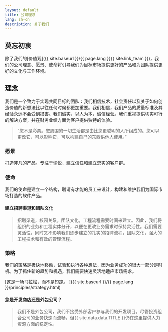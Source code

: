 ```yaml
---
layout: default
title: 公司理念
lang: zh-cn
description: 关于我们
---
```




## 莫忘初衷

除了我们的[价值观]({{ site.baseurl }}/{{ page.lang }}{{ site.link_team }})，我们的公司理念、愿景、使命将引导我们为目标市场提供更好的产品和为团队提供更好的文化与工作环境。

## 理念

我们是一个致力于实现共同目标的团队：我们相信技术，社会责任以及关于如何创造价值的新想法比以往任何时候都更加重要。我们相信，我们产品的质量标准及其经验永远不会受到损害。我们诚实，以人为本，诚信经营。我们重视提供切实可行的解决方案，并在财务业绩方面为客户提供独特的体验。

>“您不是彩票。您周围的一切生活都是由比您更聪明的人所组成的。您可以更改它，可以影响它，可以构建自己的东西供他人使用。”

### 愿景

打造非凡的产品。专注于愉悦，建立信任和建立忠实的客户群。

### 使命

我们的使命是建立一个结构，聘请有才能的员工来设计，构建和维护我们为国际市场打造的软件产品。

#### 建立招聘渠道和团队文化

> 招聘渠道，校园关系，团队文化，工程流程需要时间来建立。因此，我们将组织的业务和工程实体分开，以便在更改业务需求时保持灵活性。我们需要灵活性，同时又不影响我们逐步建立的扎实的招聘流程，团队文化，强大的工程技术和有效的管理流程。

### 策略

我们的策略是极快地移动，试验和执行各种想法，因为业务成功的很大一部分是时机。为了抓住新的趋势和机遇，我们需要快速灵活地适应市场需求。

[这是一场马拉松，而不是短跑。 ]({{ site.baseurl }}/{{ page.lang }}/principles/strategy.html)


#### 您是开发商店还是外包公司？

> 我们不是外包公司，我们不接受外部客户参与我们的开发项目。尽管投资组合公司的业务快速而流畅，但{{ site.data.data.TITLE }}仍在这里提供人力资源方面的稳定性。


<br>

